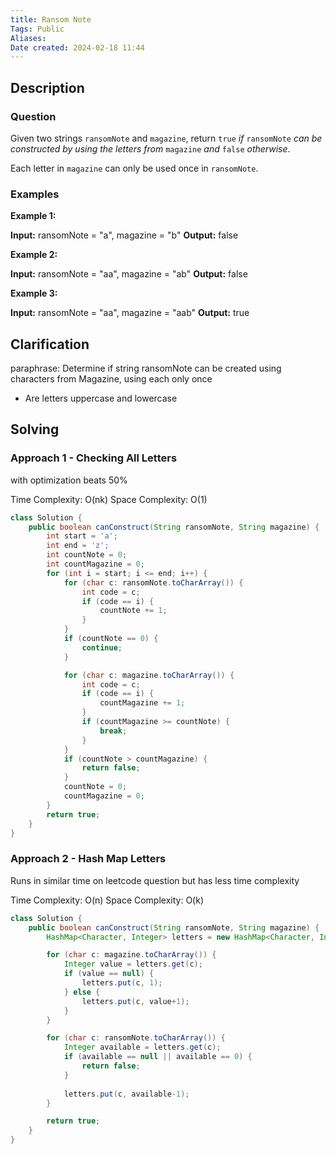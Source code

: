 ```yaml
---
title: Ransom Note
Tags: Public
Aliases:
Date created: 2024-02-18 11:44
---
```


## Description
### Question
Given two strings `ransomNote` and `magazine`, return `true` _if_ `ransomNote` _can be constructed by using the letters from_ `magazine` _and_ `false` _otherwise_.

Each letter in `magazine` can only be used once in `ransomNote`.

### Examples
**Example 1:**

**Input:** ransomNote = "a", magazine = "b"
**Output:** false

**Example 2:**

**Input:** ransomNote = "aa", magazine = "ab"
**Output:** false

**Example 3:**

**Input:** ransomNote = "aa", magazine = "aab"
**Output:** true

## Clarification
paraphrase: Determine if string ransomNote can be created using characters from Magazine, using each only once

- Are letters uppercase and lowercase

## Solving

### Approach 1 - Checking All Letters
with optimization beats 50%

Time Complexity: O(nk)
Space Complexity: O(1)

```java
class Solution {
    public boolean canConstruct(String ransomNote, String magazine) {
        int start = 'a';
        int end = 'z';
        int countNote = 0;
        int countMagazine = 0;
        for (int i = start; i <= end; i++) {
            for (char c: ransomNote.toCharArray()) {
                int code = c;
                if (code == i) {
                    countNote += 1;
                }
            }
            if (countNote == 0) {
                continue;
            }

            for (char c: magazine.toCharArray()) {
                int code = c;
                if (code == i) {
                    countMagazine += 1;
                }
                if (countMagazine >= countNote) {
                    break;
                }
            }
            if (countNote > countMagazine) {
                return false;
            }
            countNote = 0;
            countMagazine = 0;
        }
        return true;
    }
}
```

### Approach 2 - Hash Map Letters
Runs in similar time on leetcode question but has less time complexity


Time Complexity: O(n)
Space Complexity: O(k)


```java
class Solution {
    public boolean canConstruct(String ransomNote, String magazine) {
        HashMap<Character, Integer> letters = new HashMap<Character, Integer>();

        for (char c: magazine.toCharArray()) {
            Integer value = letters.get(c);
            if (value == null) {
                letters.put(c, 1);
            } else {
                letters.put(c, value+1);
            }
        }

        for (char c: ransomNote.toCharArray()) {
            Integer available = letters.get(c);
            if (available == null || available == 0) {
                return false;
            }
             
            letters.put(c, available-1);
        }

        return true;
    }
}
```